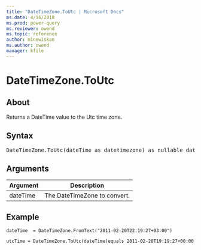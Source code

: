 ```yaml
---
title: "DateTimeZone.ToUtc | Microsoft Docs"
ms.date: 4/16/2018
ms.prod: power-query
ms.reviewer: owend
ms.topic: reference
author: minewiskan
ms.author: owend
manager: kfile
---
```

# DateTimeZone.ToUtc

  
## About  
Returns a DateTime value to the Utc time zone.  
  
## Syntax

<pre>
DateTimeZone.ToUtc(dateTime as datetimezone) as nullable datetimezone  
</pre>
  
## Arguments  
  
|Argument|Description|  
|------------|---------------|  
|dateTime|The DateTimeZone to convert.|  
  
## Example  
  
```powerquery-m
dateTime  = DateTimeZone.FromText("2011-02-20T22:19:27+03:00")  
```  
  
```powerquery-m
utcTime = DateTimeZone.ToUtc(dateTime)equals 2011-02-20T19:19:27+00:00  
```  

